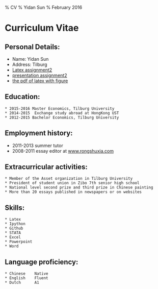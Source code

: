 % CV
% Yidan Sun 
% February 2016

Curriculum Vitae
=======
## Personal Details:
  * Name: Yidan Sun
  * Address: Tilburg
  * [Latex assignment2](http://yidansun.github.io/assignment2/mathMathJax.html)
  * [presentation assignment2](http://yidansun.github.io/assignment2/plain.html#/)
  * [the pdf of latex with figure](http://yidansun.github.io/assignment2/assignment_6.pdf)

## Education:
    * 2015-2016	Master Economics, Tilburg University 
    * 2014-2015  Exchange study abroad at HongKong UST
    * 2012-2015 Bachelor Economics, Tilburg University

## Employment history:
* 2011-2013  summer tutor
* 2008-2011  essay editor at www.rongshuxia.com

## Extracurricular activities:
    * Member of the Asset organization in Tilburg University 
    * President of student union in Zibo 7th senior high school 
    * National level second prize and third prize in Chinese painting 
    * More than 20 essays published in newspapers or on websites
## Skills:
    * Latex
    * Ipython
    * Github
    * STATA
    * Excel
    * Powerpoint
    * Word

## Language proficiency:
    * Chinese    Native
    * English    Fluent
    * Dutch      A1



